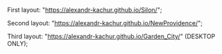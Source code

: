 First layout: "https://alexandr-kachur.github.io/Silon/";


Second layout: "https://alexandr-kachur.github.io/NewProvidence/";


Third layout: "https://alexandr-kachur.github.io/Garden_City/" (DESKTOP ONLY);
